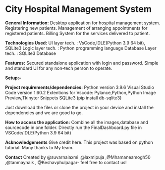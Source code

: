 # City Hospital Management System

**General Information:**
Desktop application for hospital management system.
Registering new patients.
Management of arranging appointments for registered patients.
Billing System for the services delivered to patient.

**Technologies Used:**
UI layer tech. : VsCode,IDLE(Python  3.9 64 bit), SQLite3
Logic layer tech. : Python programming language
Database Layer tech. : SQLite3 Database

**Features:**
Secured standalone application with login and password. 
Simple and standard UI for any non-tech person to operate.

**Setup:-**

**Project requirements/dependencies:**
Python version 3.9.6
Visual Studio Code version 1.60.2
Extentions for Vscode:
Pylance,Python,Python Image Preview,Tkinyter Snippets
SQLite3 (pip install db-sqlite3)

Just download the files or clone the project in your device and install the dependencies and we are good to go.

**How to access the application:**
Combine all the images,database and sourcecode in one folder.
Directly run the FinalDashboard.py file in VSCode/IDLE(Python 3.9  64 bit)

**Acknowledgements**
Give credit here. 
This project was based on python tutorial. Many thanks to My team.

**Contact**
Created by @suvarnalaxmi ,@laxmipuja ,@Mhamaneamogh50 ,@tanmaynaik , @Keshavphulpagar- feel free to contact us!
